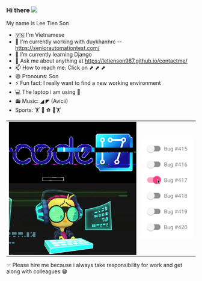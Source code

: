 ### Hi there <img src="https://media.giphy.com/media/hvRJCLFzcasrR4ia7z/giphy.gif" width="25px"> 

My name is Lee Tien Son

- 🇻🇳 I'm Vietnamese
- 🔭 I'm currently working with duykhanhrc -- https://seniorautomationtest.com/
- 🌱 I’m currently learning Django
- 💬 Ask me about anything at https://letienson987.github.io/contactme/
- 📫 How to reach me: Click on       ⬈ ⬈ ⬈
- 😄 Pronouns: Son
- ⚡ Fun fact: I really want to find a new working environment
- 💻 The laptop i am using 
- 📻 Music: ◢ ◤ (Avicii)
- Sports: 🏋️ 🏸 ⚽️ 🥊🏋



<table>
<tr>
  <td width="70%">
    <img  alt="gif" align="center" src="gif/giphy.gif"/>
    <img  alt="gif" align="left" src="gif/giphyxas.gif"/>
  </td>  
  <td width="30%">
    <img alt="gif" align="right" src="gif/bug.gif"/>
  </td>
</tr>
<table>





☞ Please hire me because i always take responsibility for work and get along with colleagues 😁



